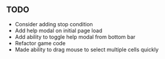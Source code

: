 ## TODO

- Consider adding stop condition
- Add help modal on initial page load
- Add ability to toggle help modal from bottom bar
- Refactor game code
- Made ability to drag mouse to select multiple cells quickly
